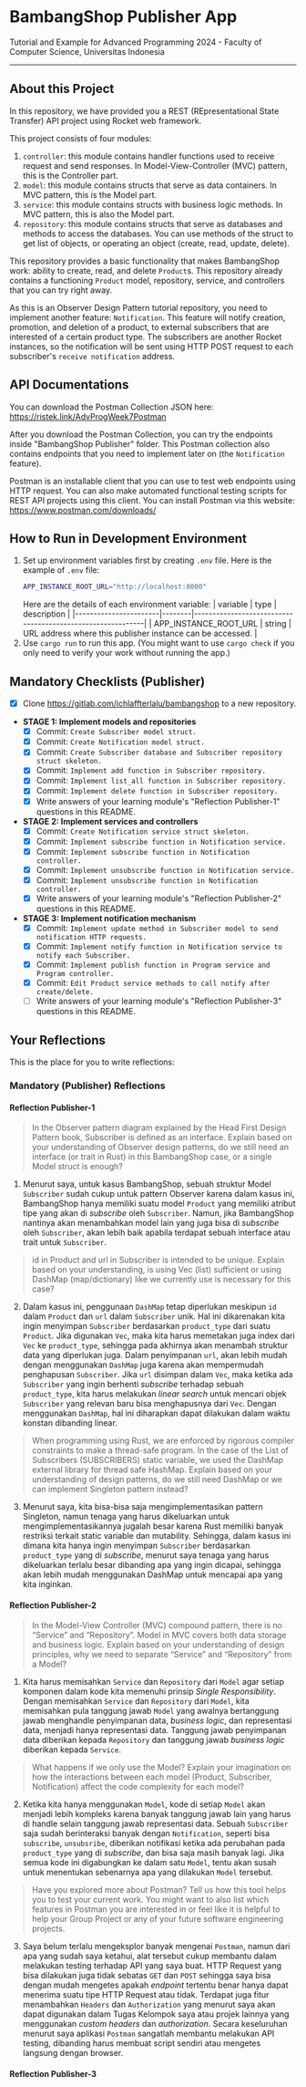 # BambangShop Publisher App
Tutorial and Example for Advanced Programming 2024 - Faculty of Computer Science, Universitas Indonesia

---

## About this Project
In this repository, we have provided you a REST (REpresentational State Transfer) API project using Rocket web framework.

This project consists of four modules:
1.  `controller`: this module contains handler functions used to receive request and send responses.
    In Model-View-Controller (MVC) pattern, this is the Controller part.
2.  `model`: this module contains structs that serve as data containers.
    In MVC pattern, this is the Model part.
3.  `service`: this module contains structs with business logic methods.
    In MVC pattern, this is also the Model part.
4.  `repository`: this module contains structs that serve as databases and methods to access the databases.
    You can use methods of the struct to get list of objects, or operating an object (create, read, update, delete).

This repository provides a basic functionality that makes BambangShop work: ability to create, read, and delete `Product`s.
This repository already contains a functioning `Product` model, repository, service, and controllers that you can try right away.

As this is an Observer Design Pattern tutorial repository, you need to implement another feature: `Notification`.
This feature will notify creation, promotion, and deletion of a product, to external subscribers that are interested of a certain product type.
The subscribers are another Rocket instances, so the notification will be sent using HTTP POST request to each subscriber's `receive notification` address.

## API Documentations

You can download the Postman Collection JSON here: https://ristek.link/AdvProgWeek7Postman

After you download the Postman Collection, you can try the endpoints inside "BambangShop Publisher" folder.
This Postman collection also contains endpoints that you need to implement later on (the `Notification` feature).

Postman is an installable client that you can use to test web endpoints using HTTP request.
You can also make automated functional testing scripts for REST API projects using this client.
You can install Postman via this website: https://www.postman.com/downloads/

## How to Run in Development Environment
1.  Set up environment variables first by creating `.env` file.
    Here is the example of `.env` file:
    ```bash
    APP_INSTANCE_ROOT_URL="http://localhost:8000"
    ```
    Here are the details of each environment variable:
    | variable              | type   | description                                                |
    |-----------------------|--------|------------------------------------------------------------|
    | APP_INSTANCE_ROOT_URL | string | URL address where this publisher instance can be accessed. |
2.  Use `cargo run` to run this app.
    (You might want to use `cargo check` if you only need to verify your work without running the app.)

## Mandatory Checklists (Publisher)
-   [x] Clone https://gitlab.com/ichlaffterlalu/bambangshop to a new repository.
-   **STAGE 1: Implement models and repositories**
    -   [x] Commit: `Create Subscriber model struct.`
    -   [x] Commit: `Create Notification model struct.`
    -   [x] Commit: `Create Subscriber database and Subscriber repository struct skeleton.`
    -   [x] Commit: `Implement add function in Subscriber repository.`
    -   [x] Commit: `Implement list_all function in Subscriber repository.`
    -   [x] Commit: `Implement delete function in Subscriber repository.`
    -   [x] Write answers of your learning module's "Reflection Publisher-1" questions in this README.
-   **STAGE 2: Implement services and controllers**
    -   [x] Commit: `Create Notification service struct skeleton.`
    -   [x] Commit: `Implement subscribe function in Notification service.`
    -   [x] Commit: `Implement subscribe function in Notification controller.`
    -   [x] Commit: `Implement unsubscribe function in Notification service.`
    -   [x] Commit: `Implement unsubscribe function in Notification controller.`
    -   [x] Write answers of your learning module's "Reflection Publisher-2" questions in this README.
-   **STAGE 3: Implement notification mechanism**
    -   [x] Commit: `Implement update method in Subscriber model to send notification HTTP requests.`
    -   [x] Commit: `Implement notify function in Notification service to notify each Subscriber.`
    -   [x] Commit: `Implement publish function in Program service and Program controller.`
    -   [x] Commit: `Edit Product service methods to call notify after create/delete.`
    -   [ ] Write answers of your learning module's "Reflection Publisher-3" questions in this README.

## Your Reflections
This is the place for you to write reflections:

### Mandatory (Publisher) Reflections

#### Reflection Publisher-1
> In the Observer pattern diagram explained by the Head First Design Pattern book, Subscriber is defined as an interface. Explain based on your understanding of Observer design patterns, do we still need an interface (or trait in Rust) in this BambangShop case, or a single Model struct is enough?

1. Menurut saya, untuk kasus BambangShop, sebuah struktur Model `Subscriber` sudah cukup untuk pattern Observer karena dalam kasus ini, BambangShop hanya memiliki suatu model `Product` yang memiliki atribut tipe yang akan di *subscribe* oleh `Subscriber`. Namun, jika BambangShop nantinya akan menambahkan model lain yang juga bisa di *subscribe* oleh `Subscriber`, akan lebih baik apabila terdapat sebuah interface atau trait untuk `Subscriber`.

> id in Product and url in Subscriber is intended to be unique. Explain based on your understanding, is using Vec (list) sufficient or using DashMap (map/dictionary) like we currently use is necessary for this case?

2. Dalam kasus ini, penggunaan `DashMap` tetap diperlukan meskipun `id` dalam `Product` dan `url` dalam `Subscriber` unik. Hal ini dikarenakan kita ingin menyimpan `Subscriber` berdasarkan `product_type` dari suatu `Product`. Jika digunakan `Vec`, maka kita harus memetakan juga index dari `Vec` ke `product_type`, sehingga pada akhirnya akan menambah struktur data yang diperlukan juga. Dalam penyimpanan `url`, akan lebih mudah dengan menggunakan `DashMap` juga karena akan mempermudah penghapusan `Subscriber`. Jika `url` disimpan dalam `Vec`, maka ketika ada `Subscriber` yang ingin berhenti *subscribe* terhadap sebuah `product_type`, kita harus melakukan *linear search* untuk mencari objek `Subscriber` yang relevan baru bisa menghapusnya dari `Vec`. Dengan menggunakan `DashMap`, hal ini diharapkan dapat dilakukan dalam waktu konstan dibanding linear. 

> When programming using Rust, we are enforced by rigorous compiler constraints to make a thread-safe program. In the case of the List of Subscribers (SUBSCRIBERS) static variable, we used the DashMap external library for thread safe HashMap. Explain based on your understanding of design patterns, do we still need DashMap or we can implement Singleton pattern instead?

3. Menurut saya, kita bisa-bisa saja mengimplementasikan pattern Singleton, namun tenaga yang harus dikeluarkan untuk mengimplementasikannya jugalah besar karena Rust memiliki banyak restriksi terkait static variable dan mutability. Sehingga, dalam kasus ini dimana kita hanya ingin menyimpan `Subscriber` berdasarkan `product_type` yang di *subscribe*, menurut saya tenaga yang harus dikeluarkan terlalu besar dibanding apa yang ingin dicapai, sehingga akan lebih mudah menggunakan DashMap untuk mencapai apa yang kita inginkan.

#### Reflection Publisher-2
> In the Model-View Controller (MVC) compound pattern, there is no “Service” and “Repository”. Model in MVC covers both data storage and business logic. Explain based on your understanding of design principles, why we need to separate “Service” and “Repository” from a Model?

1. Kita harus memisahkan `Service` dan `Repository` dari `Model` agar setiap komponen dalam kode kita memenuhi prinsip *Single Responsibility*. Dengan memisahkan `Service` dan `Repository` dari `Model`, kita memisahkan pula tanggung jawab `Model` yang awalnya bertanggung jawab menghandle penyimpanan data, *business logic*, dan representasi data, menjadi hanya representasi data. Tanggung jawab penyimpanan data diberikan kepada `Repository` dan tanggung jawab *business logic* diberikan kepada `Service`.

> What happens if we only use the Model? Explain your imagination on how the interactions between each model (Product, Subscriber, Notification) affect the code complexity for each model?

2. Ketika kita hanya menggunakan `Model`, kode di setiap `Model` akan menjadi lebih kompleks karena banyak tanggung jawab lain yang harus di handle selain tanggung jawab representasi data. Sebuah `Subscriber` saja sudah berinteraksi banyak dengan `Notification`, seperti bisa `subscribe`, `unsubsribe`, diberikan notifikasi ketika ada perubahan pada `product_type` yang di *subscribe*, dan bisa saja masih banyak lagi. Jika semua kode ini digabungkan ke dalam satu `Model`, tentu akan susah untuk menentukan sebenarnya apa yang dilakukan `Model` tersebut.

> Have you explored more about Postman? Tell us how this tool helps you to test your current work. You might want to also list which features in Postman you are interested in or feel like it is helpful to help your Group Project or any of your future software engineering projects.

3. Saya belum terlalu mengeksplor banyak mengenai `Postman`, namun dari apa yang sudah saya ketahui, alat tersebut cukup membantu dalam melakukan testing terhadap API yang saya buat. HTTP Request yang bisa dilakukan juga tidak sebatas `GET` dan `POST` sehingga saya bisa dengan mudah mengetes apakah *endpoint* tertentu benar hanya dapat menerima suatu tipe HTTP Request atau tidak. Terdapat juga fitur menambahkan `Headers` dan `Authorization` yang menurut saya akan dapat digunakan dalam Tugas Kelompok saya atau projek lainnya yang menggunakan *custom headers* dan *authorization*. Secara keseluruhan menurut saya aplikasi `Postman` sangatlah membantu melakukan API testing, dibanding harus membuat script sendiri atau mengetes langsung dengan browser.

#### Reflection Publisher-3
